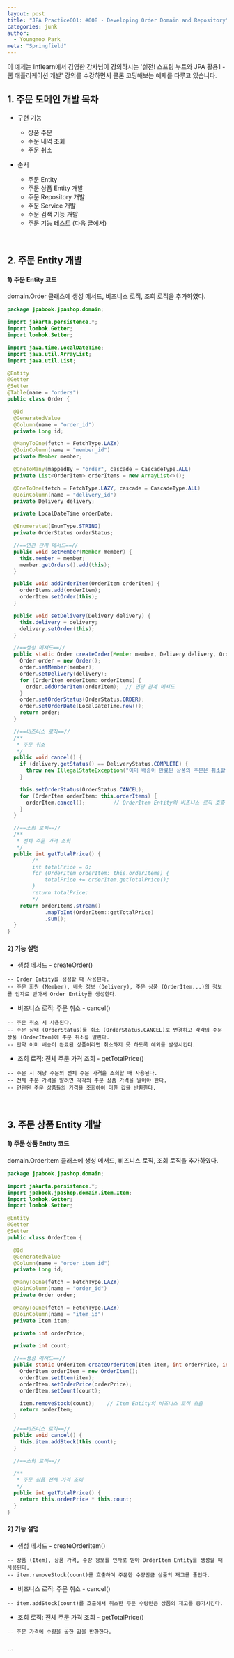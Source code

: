 ```yaml
---
layout: post
title: "JPA Practice001: #008 - Developing Order Domain and Repository"
categories: junk
author:
  - Youngmoo Park
meta: "Springfield"
---
```


이 예제는 Inflearn에서 김영한 강사님이 강의하시는 '실전! 스프링 부트와 JPA 활용1 - 웹 애플리케이션 개발' 강의를 수강하면서 클론 코딩해보는 예제를 다루고 있습니다.

## 1. 주문 도메인 개발 목차

- 구현 기능
  - 상품 주문
  - 주문 내역 조회
  - 주문 취소

- 순서
  - 주문 Entity
  - 주문 상품 Entity 개발
  - 주문 Repository 개발
  - 주문 Service 개발
  - 주문 검색 기능 개발
  - 주문 기능 테스트 (다음 글에서)
<br/>

## 2. 주문 Entity 개발

#### **1) 주문 Entity 코드**

domain.Order 클래스에 생성 메서드, 비즈니스 로직, 조회 로직을 추가하였다.

```java
package jpabook.jpashop.domain;

import jakarta.persistence.*;
import lombok.Getter;
import lombok.Setter;

import java.time.LocalDateTime;
import java.util.ArrayList;
import java.util.List;

@Entity
@Getter
@Setter
@Table(name = "orders")
public class Order {

  @Id
  @GeneratedValue
  @Column(name = "order_id")
  private Long id;

  @ManyToOne(fetch = FetchType.LAZY)
  @JoinColumn(name = "member_id")
  private Member member;

  @OneToMany(mappedBy = "order", cascade = CascadeType.ALL)
  private List<OrderItem> orderItems = new ArrayList<>();

  @OneToOne(fetch = FetchType.LAZY, cascade = CascadeType.ALL)
  @JoinColumn(name = "delivery_id")
  private Delivery delivery;

  private LocalDateTime orderDate;

  @Enumerated(EnumType.STRING)
  private OrderStatus orderStatus;

  //==연관 관계 메서드==//
  public void setMember(Member member) {
    this.member = member;
    member.getOrders().add(this);
  }

  public void addOrderItem(OrderItem orderItem) {
    orderItems.add(orderItem);
    orderItem.setOrder(this);
  }

  public void setDelivery(Delivery delivery) {
    this.delivery = delivery;
    delivery.setOrder(this);
  }

  //==생성 메서드==//
  public static Order createOrder(Member member, Delivery delivery, OrderItem... orderItems) {
    Order order = new Order();
    order.setMember(member);
    order.setDelivery(delivery);
    for (OrderItem orderItem: orderItems) {
      order.addOrderItem(orderItem);  // 연관 관계 메서드
    }
    order.setOrderStatus(OrderStatus.ORDER);
    order.setOrderDate(LocalDateTime.now());
    return order;
  }

  //==비즈니스 로직==//
  /**
   * 주문 취소
   */
  public void cancel() {
    if (delivery.getStatus() == DeliveryStatus.COMPLETE) {
      throw new IllegalStateException("이미 배송이 완료된 상품의 주문은 취소할 수 없습니다.");
    }

    this.setOrderStatus(OrderStatus.CANCEL);
    for (OrderItem orderItem: this.orderItems) {
      orderItem.cancel();         // OrderItem Entity의 비즈니스 로직 호출
    }
  }

  //==조회 로직==//
  /**
   * 전체 주문 가격 조회
   */
  public int getTotalPrice() {
        /*
        int totalPrice = 0;
        for (OrderItem orderItem: this.orderItems) {
            totalPrice += orderItem.getTotalPrice();
        }
        return totalPrice;
        */
    return orderItems.stream()
            .mapToInt(OrderItem::getTotalPrice)
            .sum();
  }
}
```

#### **2) 기능 설명**

- 생성 메서드 - createOrder()
```plaintext
-- Order Entity를 생성할 때 사용된다.
-- 주문 회원 (Member), 배송 정보 (Delivery), 주문 상품 (OrderItem...)의 정보를 인자로 받아서 Order Entity를 생성한다.
```

- 비즈니스 로직: 주문 취소 - cancel()
```plaintext
-- 주문 취소 시 사용된다.
-- 주문 상태 (OrderStatus)를 취소 (OrderStatus.CANCEL)로 변경하고 각각의 주문 상품 (OrderItem)에 주문 취소를 알린다.
-- 만약 이미 배송이 완료된 상품이라면 취소하지 못 하도록 예외를 발생시킨다.
```

- 조회 로직: 전체 주문 가격 조회 - getTotalPrice()
```plaintext
-- 주문 시 해당 주문의 전체 주문 가격을 조회할 때 사용된다.
-- 전체 주문 가격을 알려면 각각의 주문 상품 가격을 알아야 한다.
-- 연관된 주문 상품들의 가격을 조회하여 더한 값을 반환한다.
```
<br/>

## 3. 주문 상품 Entity 개발

#### **1) 주문 상품 Entity 코드**

domain.OrderItem 클래스에 생성 메서드, 비즈니스 로직, 조회 로직을 추가하였다.

```java
package jpabook.jpashop.domain;

import jakarta.persistence.*;
import jpabook.jpashop.domain.item.Item;
import lombok.Getter;
import lombok.Setter;

@Entity
@Getter
@Setter
public class OrderItem {

  @Id
  @GeneratedValue
  @Column(name = "order_item_id")
  private Long id;

  @ManyToOne(fetch = FetchType.LAZY)
  @JoinColumn(name = "order_id")
  private Order order;

  @ManyToOne(fetch = FetchType.LAZY)
  @JoinColumn(name = "item_id")
  private Item item;

  private int orderPrice;

  private int count;

  //==생성 메서드==//
  public static OrderItem createOrderItem(Item item, int orderPrice, int count) {
    OrderItem orderItem = new OrderItem();
    orderItem.setItem(item);
    orderItem.setOrderPrice(orderPrice);
    orderItem.setCount(count);

    item.removeStock(count);    // Item Entity의 비즈니스 로직 호출
    return orderItem;
  }

  //==비즈니스 로직==//
  public void cancel() {
    this.item.addStock(this.count);
  }

  //==조회 로직==//

  /**
   * 주문 상품 전체 가격 조회
   */
  public int getTotalPrice() {
    return this.orderPrice * this.count;
  }
}

```

#### **2) 기능 설명**

- 생성 메서드 - createOrderItem()
```plaintext
-- 상품 (Item), 상품 가격, 수량 정보를 인자로 받아 OrderItem Entity를 생성할 때 사용된다.
-- item.removeStock(count)를 호출하여 주문한 수량만큼 상품의 재고를 줄인다.
```

- 비즈니스 로직: 주문 취소 - cancel()
```plaintext
-- item.addStock(count)를 호출해서 취소한 주문 수량만큼 상품의 재고를 증가시킨다.
```

- 조회 로직: 전체 주문 가격 조회 - getTotalPrice()
```plaintext
-- 주문 가격에 수량을 곱한 값을 반환한다.
```
<br/>
```